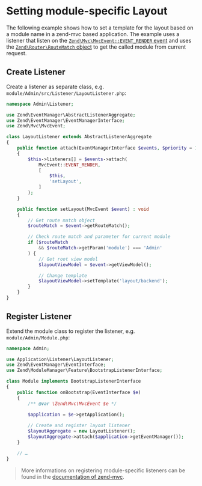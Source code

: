 # Setting module-specific Layout

The following example shows how to set a template for the layout based on a
module name in a zend-mvc based application. The example uses a listener that
listen on the
[`Zend\Mvc\MvcEvent::EVENT_RENDER` event](https://docs.zendframework.com/zend-mvc/mvc-event/#mvceventevent_render-render)
and uses the
[`Zend\Router\RouteMatch` object](https://docs.zendframework.com/zend-mvc/routing/#routing)
to get the called module from current request.

## Create Listener

Create a listener as separate class, e.g.
`module/Admin/src/Listener/LayoutListener.php`:

```php
namespace Admin\Listener;

use Zend\EventManager\AbstractListenerAggregate;
use Zend\EventManager\EventManagerInterface;
use Zend\Mvc\MvcEvent;

class LayoutListener extends AbstractListenerAggregate
{
    public function attach(EventManagerInterface $events, $priority = 1)
    {
        $this->listeners[] = $events->attach(
            MvcEvent::EVENT_RENDER,
            [
                $this,
                'setLayout',
            ]
        );
    }

    public function setLayout(MvcEvent $event) : void
    {
        // Get route match object
        $routeMatch = $event->getRouteMatch();

        // Check route match and parameter for current module
        if ($routeMatch
            && $routeMatch->getParam('module') === 'Admin'
        ) {
            // Get root view model
            $layoutViewModel = $event->getViewModel();

            // Change template
            $layoutViewModel->setTemplate('layout/backend');
        }
    }
}
```

## Register Listener

Extend the module class to register the listener, e.g.
`module/Admin/Module.php`:

```php
namespace Admin;

use Application\Listener\LayoutListener;
use Zend\EventManager\EventInterface;
use Zend\ModuleManager\Feature\BootstrapListenerInterface;

class Module implements BootstrapListenerInterface
{
    public function onBootstrap(EventInterface $e)
    {
        /** @var \Zend\Mvc\MvcEvent $e */

        $application = $e->getApplication();
        
        // Create and register layout listener
        $layoutAggregate = new LayoutListener();
        $layoutAggregate->attach($application->getEventManager());
    }

    // …
}
```

> More informations on registering module-specific listeners can be found in the 
> [documentation of zend-mvc](https://docs.zendframework.com/zend-mvc/examples/#registering-module-specific-listeners).
